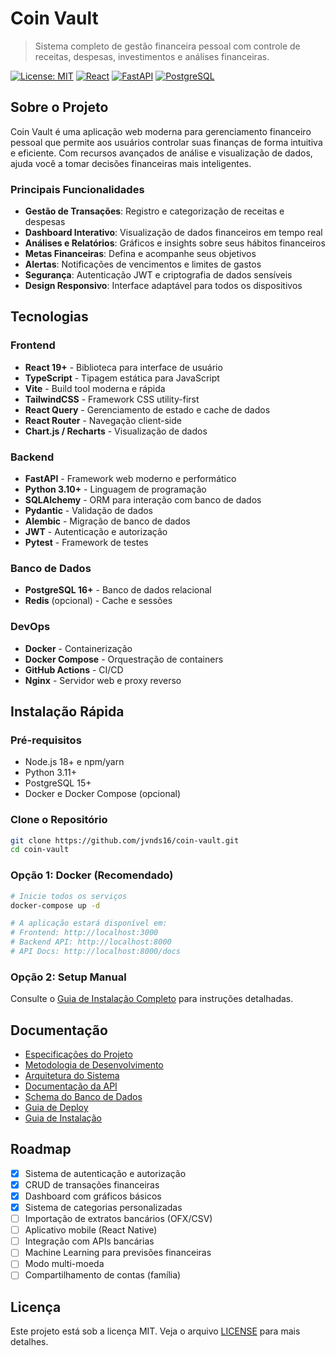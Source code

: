 # Coin Vault

> Sistema completo de gestão financeira pessoal com controle de receitas, despesas, investimentos e análises financeiras.

[![License: MIT](https://img.shields.io/badge/License-MIT-yellow.svg)](https://opensource.org/licenses/MIT)
[![React](https://img.shields.io/badge/React-19.x-blue.svg)](https://reactjs.org/)
[![FastAPI](https://img.shields.io/badge/FastAPI-0.100+-green.svg)](https://fastapi.tiangolo.com/)
[![PostgreSQL](https://img.shields.io/badge/PostgreSQL-16-blue.svg)](https://www.postgresql.org/)

## Sobre o Projeto

Coin Vault é uma aplicação web moderna para gerenciamento financeiro pessoal que permite aos usuários controlar suas finanças de forma intuitiva e eficiente. Com recursos avançados de análise e visualização de dados, ajuda você a tomar decisões financeiras mais inteligentes.

### Principais Funcionalidades

- **Gestão de Transações**: Registro e categorização de receitas e despesas
- **Dashboard Interativo**: Visualização de dados financeiros em tempo real
- **Análises e Relatórios**: Gráficos e insights sobre seus hábitos financeiros
- **Metas Financeiras**: Defina e acompanhe seus objetivos
- **Alertas**: Notificações de vencimentos e limites de gastos
- **Segurança**: Autenticação JWT e criptografia de dados sensíveis
- **Design Responsivo**: Interface adaptável para todos os dispositivos

## Tecnologias

### Frontend
- **React 19+** - Biblioteca para interface de usuário
- **TypeScript** - Tipagem estática para JavaScript
- **Vite** - Build tool moderna e rápida
- **TailwindCSS** - Framework CSS utility-first
- **React Query** - Gerenciamento de estado e cache de dados
- **React Router** - Navegação client-side
- **Chart.js / Recharts** - Visualização de dados

### Backend
- **FastAPI** - Framework web moderno e performático
- **Python 3.10+** - Linguagem de programação
- **SQLAlchemy** - ORM para interação com banco de dados
- **Pydantic** - Validação de dados
- **Alembic** - Migração de banco de dados
- **JWT** - Autenticação e autorização
- **Pytest** - Framework de testes

### Banco de Dados
- **PostgreSQL 16+** - Banco de dados relacional
- **Redis** (opcional) - Cache e sessões

### DevOps
- **Docker** - Containerização
- **Docker Compose** - Orquestração de containers
- **GitHub Actions** - CI/CD
- **Nginx** - Servidor web e proxy reverso

## Instalação Rápida

### Pré-requisitos

- Node.js 18+ e npm/yarn
- Python 3.11+
- PostgreSQL 15+
- Docker e Docker Compose (opcional)

### Clone o Repositório

```bash
git clone https://github.com/jvnds16/coin-vault.git
cd coin-vault
```

### Opção 1: Docker (Recomendado)

```bash
# Inicie todos os serviços
docker-compose up -d

# A aplicação estará disponível em:
# Frontend: http://localhost:3000
# Backend API: http://localhost:8000
# API Docs: http://localhost:8000/docs
```

### Opção 2: Setup Manual

Consulte o [Guia de Instalação Completo](./docs/INSTALLATION.md) para instruções detalhadas.

## Documentação

- [Especificações do Projeto](./docs/02-Specifications.md)
- [Metodologia de Desenvolvimento](./docs/03-Methodology.md)
- [Arquitetura do Sistema](./docs/04-Architecture.md)
- [Documentação da API](./docs/05-API.md)
- [Schema do Banco de Dados](./docs/06-Database.md)
- [Guia de Deploy](./docs/07-Deployment.md)
- [Guia de Instalação](./docs/08-Installation.md)

## Roadmap

- [x] Sistema de autenticação e autorização
- [x] CRUD de transações financeiras
- [x] Dashboard com gráficos básicos
- [x] Sistema de categorias personalizadas
- [ ] Importação de extratos bancários (OFX/CSV)
- [ ] Aplicativo mobile (React Native)
- [ ] Integração com APIs bancárias
- [ ] Machine Learning para previsões financeiras
- [ ] Modo multi-moeda
- [ ] Compartilhamento de contas (família)

## Licença

Este projeto está sob a licença MIT. Veja o arquivo [LICENSE](LICENSE) para mais detalhes.